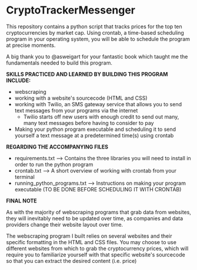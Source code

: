 # CryptoTrackerMessenger

This repository contains a python script that tracks prices for the top ten cryptocurrencies by market cap. Using crontab, a time-based scheduling program in your operating system, you will be able to schedule the program at precise moments.

A big thank you to @asweigart for your fantastic book which taught me the fundamentals needed to build this program.

**SKILLS PRACTICED AND LEARNED BY BUILDING THIS PROGRAM INCLUDE:**
* webscraping
* working with a website's sourcecode (HTML and CSS)
* working with Twilio, an SMS gateway service that allows you to send text messages from your programs via the internet
  * Twilio starts off new users with enough credit to send out many, many text messages before having to consider to pay 
* Making your python program executable and scheduling it to send yourself a text message at a predetermined time(s) using crontab


**REGARDING THE ACCOMPANYING FILES**

* requirements.txt            --> Contains the three libraries you will need to install in order to run the python program 
* crontab.txt                 --> A short overview of working with crontab from your terminal 
* running_python_programs.txt --> Instructions on making your program executable (TO BE DONE BEFORE SCHEDULING IT WITH CRONTAB)



**FINAL NOTE**

As with the majority of webscraping programs that grab data from websites, they will inevitably need to be updated over time, 
as companies and data providers change their website layout over time.

The webscraping program I built relies on several websites and their specific formatting in the HTML and CSS files. You may choose to use different websites from which to grab the cryptocurrency prices, which will require you to familiarize yourself with that specific website's sourcecode so that you can extract the desired content (i.e. price)


